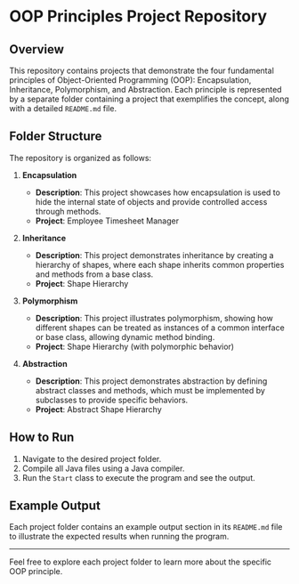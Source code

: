 # OOP Principles Project Repository

## Overview
This repository contains projects that demonstrate the four fundamental principles of Object-Oriented Programming (OOP): Encapsulation, Inheritance, Polymorphism, and Abstraction. Each principle is represented by a separate folder containing a project that exemplifies the concept, along with a detailed `README.md` file.

## Folder Structure
The repository is organized as follows:

1. **Encapsulation**
   - **Description**: This project showcases how encapsulation is used to hide the internal state of objects and provide controlled access through methods.
   - **Project**: Employee Timesheet Manager

2. **Inheritance**
   - **Description**: This project demonstrates inheritance by creating a hierarchy of shapes, where each shape inherits common properties and methods from a base class.
   - **Project**: Shape Hierarchy

3. **Polymorphism**
   - **Description**: This project illustrates polymorphism, showing how different shapes can be treated as instances of a common interface or base class, allowing dynamic method binding.
   - **Project**: Shape Hierarchy (with polymorphic behavior)

4. **Abstraction**
   - **Description**: This project demonstrates abstraction by defining abstract classes and methods, which must be implemented by subclasses to provide specific behaviors.
   - **Project**: Abstract Shape Hierarchy


## How to Run
1. Navigate to the desired project folder.
2. Compile all Java files using a Java compiler.
3. Run the `Start` class to execute the program and see the output.

## Example Output
Each project folder contains an example output section in its `README.md` file to illustrate the expected results when running the program.

---

Feel free to explore each project folder to learn more about the specific OOP principle.
